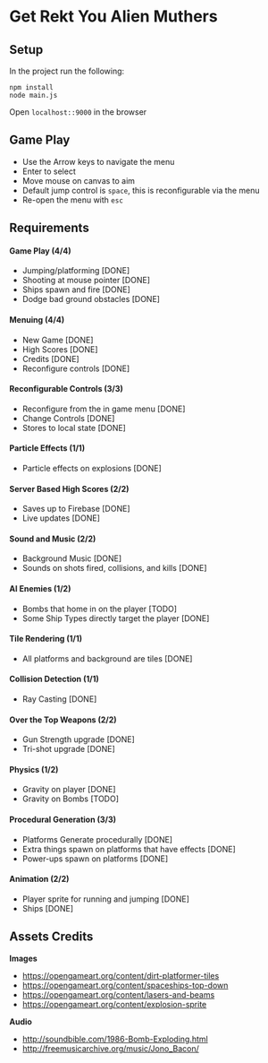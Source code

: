 # Get Rekt You Alien Muthers

## Setup
In the project run the following:
```
npm install
node main.js
```
Open `localhost::9000` in the browser

## Game Play
* Use the Arrow keys to navigate the menu
* Enter to select
* Move mouse on canvas to aim
* Default jump control is `space`, this is reconfigurable via the menu
* Re-open the menu with `esc`

## Requirements
#### Game Play (4/4)
* Jumping/platforming [DONE]
* Shooting at mouse pointer [DONE]
* Ships spawn and fire [DONE]
* Dodge bad ground obstacles [DONE]

#### Menuing (4/4)
* New Game [DONE]
* High Scores [DONE]
* Credits [DONE]
* Reconfigure controls [DONE]

#### Reconfigurable Controls (3/3)
* Reconfigure from the in game menu [DONE]
* Change Controls [DONE]
* Stores to local state [DONE]

#### Particle Effects (1/1)
* Particle effects on explosions [DONE]

#### Server Based High Scores (2/2)
* Saves up to Firebase [DONE]
* Live updates [DONE]

#### Sound and Music (2/2)
* Background Music [DONE]
* Sounds on shots fired, collisions, and kills [DONE]

#### AI Enemies (1/2)
* Bombs that home in on the player [TODO]
* Some Ship Types directly target the player [DONE]

#### Tile Rendering (1/1)
* All platforms and background are tiles [DONE]

#### Collision Detection (1/1)
* Ray Casting [DONE]

#### Over the Top Weapons (2/2)
* Gun Strength upgrade [DONE]
* Tri-shot upgrade [DONE]

#### Physics (1/2)
* Gravity on player [DONE]
* Gravity on Bombs [TODO]

#### Procedural Generation (3/3)
* Platforms Generate procedurally [DONE]
* Extra things spawn on platforms that have effects [DONE]
* Power-ups spawn on platforms [DONE]

#### Animation (2/2)
* Player sprite for running and jumping [DONE]
* Ships [DONE]


## Assets Credits
**Images**
* https://opengameart.org/content/dirt-platformer-tiles
* https://opengameart.org/content/spaceships-top-down
* https://opengameart.org/content/lasers-and-beams
* https://opengameart.org/content/explosion-sprite

**Audio**
* http://soundbible.com/1986-Bomb-Exploding.html
* http://freemusicarchive.org/music/Jono_Bacon/